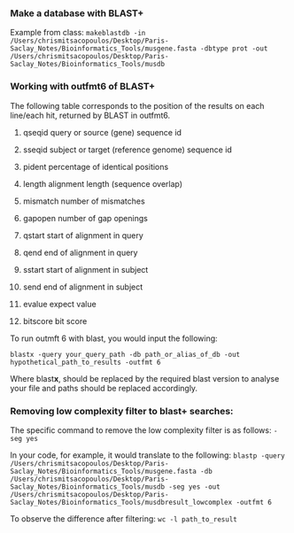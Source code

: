 ### Make a database with BLAST+
Example from class:
`makeblastdb -in /Users/chrismitsacopoulos/Desktop/Paris-Saclay_Notes/Bioinformatics_Tools/musgene.fasta -dbtype prot -out /Users/chrismitsacopoulos/Desktop/Paris-Saclay_Notes/Bioinformatics_Tools/musdb`

### Working with outfmt6 of BLAST+

The following table corresponds to the position of the results on each line/each hit, returned by BLAST in outfmt6.

1.  qseqid      query or source (gene) sequence id

2.  sseqid      subject or target (reference genome) sequence id

3.  pident      percentage of identical positions

4.  length      alignment length (sequence overlap)

5.  mismatch    number of mismatches

6.  gapopen     number of gap openings

7.  qstart      start of alignment in query

8.  qend        end of alignment in query

9.  sstart      start of alignment in subject

10.  send        end of alignment in subject

11.  evalue      expect value

12.  bitscore    bit score

To run outmft 6 with blast, you would input the following:

`blastx -query your_query_path -db path_or_alias_of_db -out hypothetical_path_to_results -outfmt 6`

Where blast**x**, should be replaced by the required blast version to analyse your file and paths should be replaced accordingly. 

### Removing low complexity filter to blast+ searches:

The specific command to remove the low complexity filter is as follows:
`-seg yes`

In your code, for example, it would translate to the following:
`blastp -query  /Users/chrismitsacopoulos/Desktop/Paris-Saclay_Notes/Bioinformatics_Tools/musgene.fasta -db /Users/chrismitsacopoulos/Desktop/Paris-Saclay_Notes/Bioinformatics_Tools/musdb -seg yes -out /Users/chrismitsacopoulos/Desktop/Paris-Saclay_Notes/Bioinformatics_Tools/musdbresult_lowcomplex -outfmt 6`

To observe the difference after filtering:
`wc -l path_to_result`

### 
